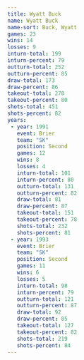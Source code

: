 ```yaml
---
title: Wyatt Buck
name: Wyatt Buck
name-sort: Buck, Wyatt
games: 23
wins: 14
losses: 9
inturn-total: 199
inturn-percent: 79
outturn-total: 252
outturn-percent: 85
draw-total: 173
draw-percent: 86
takeout-total: 278
takeout-percent: 80
shots-total: 451
shots-percent: 82
years:
 - year: 1991
   event: Brier
   team: "SK"
   position: Second
   games: 12
   wins: 8
   losses: 4
   inturn-total: 101
   inturn-percent: 80
   outturn-total: 131
   outturn-percent: 82
   draw-total: 81
   draw-percent: 87
   takeout-total: 151
   takeout-percent: 78
   shots-total: 232
   shots-percent: 81
 - year: 1993
   event: Brier
   team: "SK"
   position: Second
   games: 11
   wins: 6
   losses: 5
   inturn-total: 98
   inturn-percent: 79
   outturn-total: 121
   outturn-percent: 87
   draw-total: 92
   draw-percent: 85
   takeout-total: 127
   takeout-percent: 82
   shots-total: 219
   shots-percent: 84
---
```

